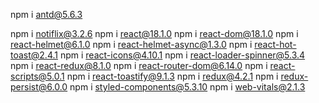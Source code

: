 <!-- npm i @redux-devtools/extension@3.2.5
npm i @reduxjs/toolkit@1.9.5 -->
npm i antd@5.6.3
<!-- npm i axios@1.4.0
npm i eslint-plugin-react-hooks@5.0.0-canary-1cea38448-20230530 -->

npm i notiflix@3.2.6
npm i react@18.1.0
npm i react-dom@18.1.0
npm i react-helmet@6.1.0
npm i react-helmet-async@1.3.0
npm i react-hot-toast@2.4.1
npm i react-icons@4.10.1
npm i react-loader-spinner@5.3.4
npm i react-redux@8.1.0
npm i react-router-dom@6.14.0
npm i react-scripts@5.0.1
npm i react-toastify@9.1.3
npm i redux@4.2.1
npm i redux-persist@6.0.0
npm i styled-components@5.3.10
npm i web-vitals@2.1.3
